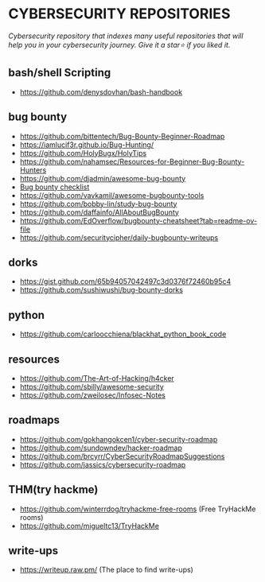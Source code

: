 # CYBERSECURITY REPOSITORIES
_Cybersecurity repository that indexes many useful repositories that will help you in your cybersecurity journey. Give it a star⭐ if you liked it._

## bash/shell Scripting
- https://github.com/denysdovhan/bash-handbook

## bug bounty
- https://github.com/bittentech/Bug-Bounty-Beginner-Roadmap
- https://iamlucif3r.github.io/Bug-Hunting/
- https://github.com/HolyBugx/HolyTips
- https://github.com/nahamsec/Resources-for-Beginner-Bug-Bounty-Hunters
- https://github.com/djadmin/awesome-bug-bounty
- [Bug bounty checklist](https://gist.github.com/OTaKuHP/b7748a04caa8145f6795b498302cec4e)
- https://github.com/vavkamil/awesome-bugbounty-tools
- https://github.com/bobby-lin/study-bug-bounty
- https://github.com/daffainfo/AllAboutBugBounty
- https://github.com/EdOverflow/bugbounty-cheatsheet?tab=readme-ov-file
- https://github.com/securitycipher/daily-bugbounty-writeups

## dorks
- https://gist.github.com/65b94057042497c3d0376f72460b95c4
- https://github.com/sushiwushi/bug-bounty-dorks

## python
- https://github.com/carloocchiena/blackhat_python_book_code
  
## resources
- https://github.com/The-Art-of-Hacking/h4cker
- https://github.com/sbilly/awesome-security
- https://github.com/zweilosec/Infosec-Notes
  
## roadmaps
- https://github.com/gokhangokcen1/cyber-security-roadmap
- https://github.com/sundowndev/hacker-roadmap
- https://github.com/brcyrr/CyberSecurityRoadmapSuggestions
- https://github.com/jassics/cybersecurity-roadmap

## THM(try hackme)
- https://github.com/winterrdog/tryhackme-free-rooms (Free TryHackMe rooms)
- https://github.com/migueltc13/TryHackMe

## write-ups
- https://writeup.raw.pm/ (The place to find write-ups)
